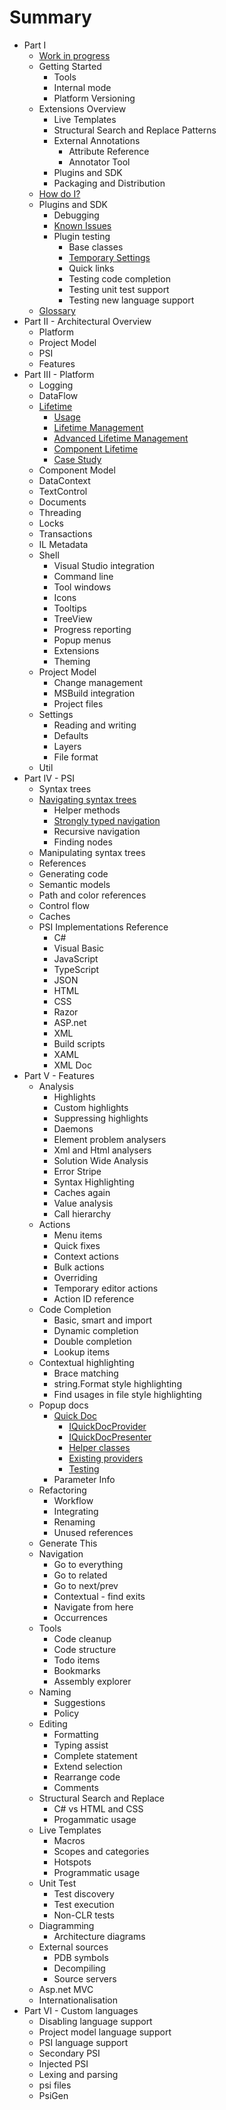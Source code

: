 # Summary

* Part I
    * [Work in progress](wip.md)
    * Getting Started
        * Tools
        * Internal mode
        * Platform Versioning
    * Extensions Overview
        * Live Templates
        * Structural Search and Replace Patterns
        * External Annotations
            * Attribute Reference
            * Annotator Tool
        * Plugins and SDK
        * Packaging and Distribution
    * [How do I?](HowDoI.md)
    * Plugins and SDK
        * Debugging
        * [Known Issues](Intro/KnownIssues.md)
        * Plugin testing
            * Base classes
            * [Temporary Settings](Plugins/TemporarySettings.md)
            * Quick links
            * Testing code completion
            * Testing unit test support
            * Testing new language support
    * [Glossary](Intro/Glossary.md)
* Part II - Architectural Overview
    * Platform
    * Project Model
    * PSI
    * Features
* Part III - Platform
    * Logging
    * DataFlow
    * [Lifetime](Platform/Lifetime.md)
        * [Usage](Platform/Lifetime/Usage.md)
        * [Lifetime Management](Platform/Lifetime/LifetimeDefinition.md)
        * [Advanced Lifetime Management](Platform/Lifetime/Advanced.md)
        * [Component Lifetime](Platform/Lifetime/ComponentModel.md)
        * [Case Study](Platform/Lifetime/CaseStudy.md)
    * Component Model
    * DataContext
    * TextControl
    * Documents
    * Threading
    * Locks
    * Transactions
    * IL Metadata
    * Shell
        * Visual Studio integration
        * Command line
        * Tool windows
        * Icons
        * Tooltips
        * TreeView
        * Progress reporting
        * Popup menus
        * Extensions
        * Theming
    * Project Model
        * Change management
        * MSBuild integration
        * Project files
    * Settings
        * Reading and writing
        * Defaults
        * Layers
        * File format
    * Util
* Part IV - PSI
    * Syntax trees
    * [Navigating syntax trees](PSI/NavigatingSyntaxTrees.md)
        * Helper methods
        * [Strongly typed navigation](PSI/SyntaxTrees/StronglyTypedNavigation.md)
        * Recursive navigation
        * Finding nodes
    * Manipulating syntax trees
    * References
    * Generating code
    * Semantic models
    * Path and color references
    * Control flow
    * Caches
    * PSI Implementations Reference
        * C#
        * Visual Basic
        * JavaScript
        * TypeScript
        * JSON
        * HTML
        * CSS
        * Razor
        * ASP.net
        * XML
        * Build scripts
        * XAML
        * XML Doc
* Part V - Features
    * Analysis
        * Highlights
        * Custom highlights
        * Suppressing highlights
        * Daemons
        * Element problem analysers
        * Xml and Html analysers
        * Solution Wide Analysis
        * Error Stripe
        * Syntax Highlighting
        * Caches again
        * Value analysis
        * Call hierarchy
    * Actions
        * Menu items
        * Quick fixes
        * Context actions
        * Bulk actions
        * Overriding
        * Temporary editor actions
        * Action ID reference
    * Code Completion
        * Basic, smart and import
        * Dynamic completion
        * Double completion
        * Lookup items
    * Contextual highlighting
        * Brace matching
        * string.Format style highlighting
        * Find usages in file style highlighting
    * Popup docs
        * [Quick Doc](Features/QuickDoc/Overview.md)
            * [IQuickDocProvider](Features/QuickDoc/ImplementingProvider.md)
            * [IQuickDocPresenter](Features/QuickDoc/ImplementingPresenter.md)
            * [Helper classes](Features/QuickDoc/HelperClasses.md)
            * [Existing providers](Features/QuickDoc/ExistingProviders.md)
            * [Testing](Features/QuickDoc/Testing.md)
        * Parameter Info
    * Refactoring
        * Workflow
        * Integrating
        * Renaming
        * Unused references
    * Generate This
    * Navigation
        * Go to everything
        * Go to related
        * Go to next/prev
        * Contextual - find exits
        * Navigate from here
        * Occurrences
    * Tools
        * Code cleanup
        * Code structure
        * Todo items
        * Bookmarks
        * Assembly explorer
    * Naming
        * Suggestions
        * Policy
    * Editing
        * Formatting
        * Typing assist
        * Complete statement
        * Extend selection
        * Rearrange code
        * Comments
    * Structural Search and Replace
        * C# vs HTML and CSS
        * Progammatic usage
    * Live Templates
        * Macros
        * Scopes and categories
        * Hotspots
        * Programmatic usage
    * Unit Test
        * Test discovery
        * Test execution
        * Non-CLR tests
    * Diagramming
        * Architecture diagrams
    * External sources
        * PDB symbols
        * Decompiling
        * Source servers
    * Asp.net MVC
    * Internationalisation
* Part VI - Custom languages
    * Disabling language support
    * Project model language support
    * PSI language support
    * Secondary PSI
    * Injected PSI
    * Lexing and parsing
    * psi files
    * PsiGen
